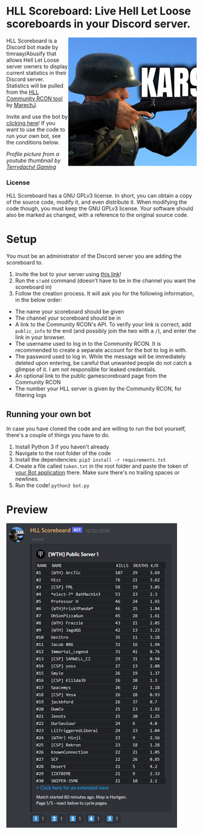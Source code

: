 # HLL Scoreboard: Live Hell Let Loose scoreboards in your Discord server.

<img align="right" width="340" height="340" src="icon.png">

HLL Scoreboard is a Discord bot made by timraay/Abusify that allows Hell Let Loose server owners to display current statistics in their Discord server. Statistics will be pulled from the [HLL Community RCON tool](https://github.com/MarechJ/hll_rcon_tool) by [MarechJ](https://github.com/MarechJ).

Invite and use the bot by [clicking here](https://discord.com/oauth2/authorize?client_id=791031517496868894&scope=bot&permissions=8)! If you want to use the code to run your own bot, see the conditions below.

*Profile picture from a youtube thumbnail by [Terrydactyl Gaming](https://www.youtube.com/watch?v=u6ivsL7LY8M)*

### License
HLL Scoreboard has a GNU GPLv3 license. In short, you can obtain a copy of the source code, modify it, and even distribute it. When modifying the code though, you must keep the GNU GPLv3 license. Your software should also be marked as changed, with a reference to the original source code.

# Setup
You must be an administrator of the Discord server you are adding the scoreboard to.
1. Invite the bot to your server using [this link](https://discord.com/oauth2/authorize?client_id=791031517496868894&scope=bot&permissions=8)!
2. Run the `s!add` command (doesn't have to be in the channel you want the scoreboard in)
3. Follow the creation process. It will ask you for the following information, in the below order:
  - The name your scoreboard should be given
  - The channel your scoreboard should be in
  - A link to the Community RCON's API. To verify your link is correct, add `public_info` to the end (and possibly join the two with a `/`), and enter the link in your browser.
  - The username used to log in to the Community RCON. It is recommended to create a separate account for the bot to log in with.
  - The password used to log in. While the message will be immediately deleted upon entering, be careful that unwanted people do not catch a glimpse of it. I am not responsible for leaked credentials.
  - An optional link to the public gamescoreboard page from the Community RCON
  - The number your HLL server is given by the Community RCON, for filtering logs

## Running your own bot
In case you have cloned the code and are willing to run the bot yourself, there's a couple of things you have to do.
1. Install Python 3 if you haven't already
2. Navigate to the root folder of the code
3. Install the dependencies: `pip3 install -r requirements.txt`
4. Create a file called `token.txt` in the root folder and paste the token of [your Bot application](https://discord.com/developers/applications) there. Make sure there's no trailing spaces or newlines.
5. Run the code! `python3 bot.py`

# Preview
<img align="center" src="preview.png">
